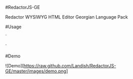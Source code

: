 #RedactorJS-GE

Redactor WYSIWYG HTML Editor Georgian Language Pack


#Usage

`
<script src="js/ge.js"></script>
<script>
$(function() {
  $('#redactor').redactor({
    lang: 'ge'
  });
};
</script>
`

#Demo

![Demo][https://raw.github.com/Landish/RedactorJS-GE/master/images/demo.png]



